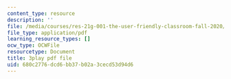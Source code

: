 ```yaml
---
content_type: resource
description: ''
file: /media/courses/res-21g-001-the-user-friendly-classroom-fall-2020/680c2776dcd6bb37b02a3cecd53d94d6_ZgYuF0SbPDM.pdf
file_type: application/pdf
learning_resource_types: []
ocw_type: OCWFile
resourcetype: Document
title: 3play pdf file
uid: 680c2776-dcd6-bb37-b02a-3cecd53d94d6
---
```

